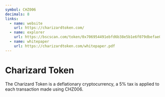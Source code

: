 ```yaml
---
symbol: CHZ006
decimals: 8
links:
  - name: website
    url: https://charizardtoken.com/
  - name: explorer
    url: https://bscscan.com/token/0x706954491ebfd6b38e5b1e6f079dbefae0f5eba0
  - name: whitepaper
    url: https://charizardtoken.com/whitepaper.pdf
---
```


# Charizard Token

The Charizard Token is a deflationary cryptocurrency, a 5% tax is applied to each transaction made using CHZ006.
